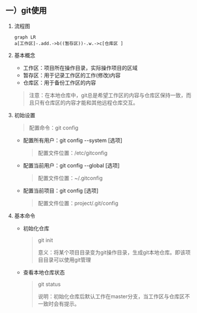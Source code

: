 ## 一）git使用

1. 流程图

   ```mermaid
   graph LR
   a[工作区]-.add.->b((暂存区))-.w.->c[仓库区 ]
   ```

   

2. 基本概念

   + 工作区：项目所在操作目录，实际操作项目的区域
   + 暂存区：用于记录工作区的工作(修改)内容
   + 仓库区：用于备份工作区的内容 

   > 注意：在本地仓库中，git总是希望工作区的内容与仓库区保持一致，而且只有仓库区的内容才能和其他远程仓库交互。

3. 初始设置

   > 配置命令：git config

   + 配置所有用户：git config --system [选项]

     > 配置文件位置：/etc/gitconfig

   + 配置当前用户：git config --global [选项]

     > 配置文件位置：~/.gitconfig

   + 配置当前项目：git config [选项]

     > 配置文件位置：project/.git/config

   

4. 基本命令

   + 初始化仓库

     > git init
     >
     > 意义：将某个项目目录变为git操作目录，生成git本地仓库。即该项目目录可以使用git管理

   + 查看本地仓库状态

     > git status
     >
     > 说明：初始化仓库后默认工作在master分支，当工作区与仓库区不一致时会有提示。